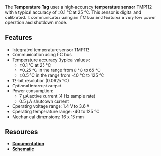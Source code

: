 The **Temperature Tag** uses a high-accuracy **temperature sensor** TMP112 with a typical accuracy of ±0.1 °C at 25 °C. This sensor is digital and calibrated. It communicates using an I²C bus and features a very low power operation and shutdown mode.

## Features

* Integrated temperature sensor TMP112
* Communication using I²C bus
* Temperature accuracy (typical values):
    * ±0.1 °C at 25 °C
    * ±0.25 °C in the range from 0 °C to 65 °C
    * ±0.5 °C in the range from -40 °C to 125 °C
* 12-bit resolution (0.0625 °C)
* Optional interrupt output
* Power consumption:
    * 7 µA active current (4 Hz sample rate)
    * 0.5 µA shutdown current
* Operating voltage range: 1.4 V to 3.6 V
* Operating temperature range: -40 to 125 °C
* Mechanical dimensions: 16 x 16 mm

## Resources

* [**Documentation**](https://www.bigclown.com/doc/hardware/about-temperature-tag/)
* [**Schematic**](https://github.com/bigclownlabs/bc-hardware/tree/master/out/bc-tag-temperature)
